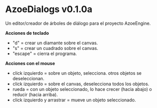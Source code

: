 # AzoeDialogs v0.1.0a
Un editor/creador de árboles de diálogo para el proyecto AzoeEngine.


**Acciones de teclado**
 - "d" = crear un diamante sobre el canvas.
 - "s" = crear un cuadrado sobre el canvas.
 - "escape" = cierra el programa.

**Acciones con el mouse**

- click izquierdo = sobre un objeto, selecciona. otros objetos se deseleccionan.
- click izquierdo = sobre el canvas, deselecciona todos los objetos.
- rueda = con un objeto seleccionado, lo hace crecer (hacia abajo) o reducir (hacia arriba).
- click izquierdo y arrastrar = mueve un objeto seleccionado.